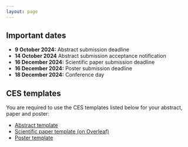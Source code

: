```yaml
---
layout: page
---
```


## Important dates
- **9 October 2024:** Abstract submission deadline
- **14 October 2024** Abstract submission acceptance notification
- **16 December 2024:** Scientific paper submission deadline
- **16 December 2024:** Poster submission deadline
- **18 December 2024:** Conference day

## CES templates
You are required to use the CES templates listed below for your abstract, paper and poster:
- [Abstract template](https://octodex.github.com/images/minion.png)
- [Scientific paper template (on Overleaf)](https://octodex.github.com/images/minion.png)
- [Poster template](https://octodex.github.com/images/minion.png)